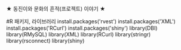 ★ 동진이와 문화의 흔적(프로젝트) 이야기 ★

#R 패키지, 라이브러리 
install.packages('rvest') install.packages('XML') install.packages('RCurl') install.packages('shiny') library(DBI) library(RMySQL) library(XML) library(RCurl) library(stringr) library(rsconnect) library(shiny)
